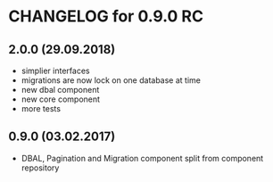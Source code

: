 CHANGELOG for 0.9.0 RC
======================

2.0.0 (29.09.2018)
-----
- simplier interfaces
- migrations are now lock on one database at time
- new dbal component
- new core component
- more tests

0.9.0 (03.02.2017)
-----
* DBAL, Pagination and Migration component split from component repository
